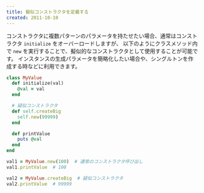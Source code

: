```yaml
---
title: 擬似コンストラクタを定義する
created: 2011-10-10
---
```


コンストラクタに複数パターンのパラメータを持たせたい場合、通常はコンストラクタ `initialize` をオーバーロードしますが、
以下のようにクラスメソッド内で `new` を実行することで、擬似的なコンストラクタとして使用することが可能です。
インスタンスの生成パラメータを簡略化したい場合や、シングルトンを作成する時などに利用できます。

```ruby
class MyValue
  def initialize(val)
    @val = val
  end

  # 疑似コンストラクタ
  def self.createBig
    self.new(99999)
  end

  def printValue
    puts @val
  end
end

val1 = MyValue.new(100)  # 通常のコンストラクタ呼び出し
val1.printValue  # 100

val2 = MyValue.createBig  # 疑似コンストラクタ
val2.printValue  # 99999
```

